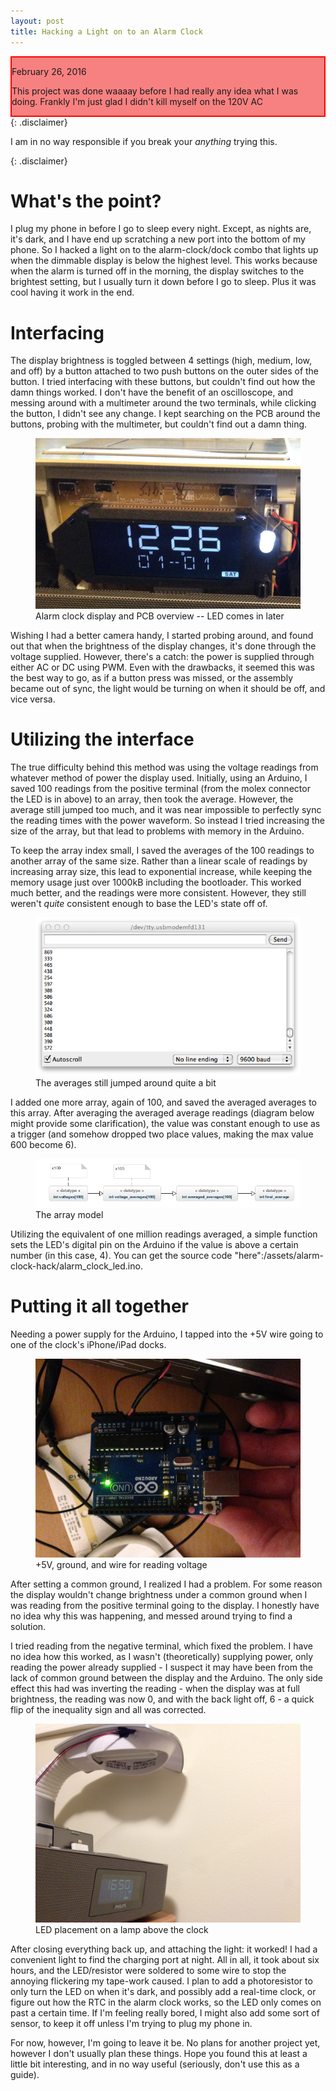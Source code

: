 ```yaml
---
layout: post
title: Hacking a Light on to an Alarm Clock
---
```

<div style="background:#F78181; border: 2px solid red;">
    <p>February 26, 2016</p>
    <p>This project was done waaaay before I had really any idea what I was doing. Frankly I'm just glad I didn't kill myself on the 120V AC</p>
</div>
{: .disclaimer}

<div>
    <p>I am in no way responsible if you break your <em>anything</em> trying this.</p>
</div>
{: .disclaimer}
<p></p>

What's the point?
=================

I plug my phone in before I go to sleep every night. Except, as nights are, it's dark, and I have end up scratching a new port into the bottom of my phone. So I hacked a light on to the alarm-clock/dock combo that lights up when the dimmable display is below the highest level. This works because when the alarm is turned off in the morning, the display switches to the brightest setting, but I usually turn it down before I go to sleep. Plus it was cool having it work in the end.

Interfacing
===========

The display brightness is toggled between 4 settings (high, medium, low, and off) by a button attached to two push buttons on the outer sides of the button. I tried interfacing with these buttons, but couldn't find out how the damn things worked. I don't have the benefit of an oscilloscope, and messing around with a multimeter around the two terminals, while clicking the button, I didn't see any change. I kept searching on the PCB around the buttons, probing with the multimeter, but couldn't find out a damn thing.

<figure>
    <img src="/assets/alarm-clock-hack/display-pcb.jpg">
    <figcaption>Alarm clock display and PCB overview -- LED comes in later</figcaption>
</figure>

Wishing I had a better camera handy, I started probing around, and found out that when the brightness of the display changes, it's done through the voltage supplied. However, there's a catch: the power is supplied through either AC or DC using PWM. Even with the drawbacks, it seemed this was the best way to go, as if a button press was missed, or the assembly became out of sync, the light would be turning on when it should be off, and vice versa.

Utilizing the interface
=======================

The true difficulty behind this method was using the voltage readings from whatever method of power the display used. Initially, using an Arduino, I saved 100 readings from the positive terminal (from the molex connector the LED is in above) to an array, then took the average. However, the average still jumped too much, and it was near impossible to perfectly sync the reading times with the power waveform. So instead I tried increasing the size of the array, but that lead to problems with memory in the Arduino.

To keep the array index small, I saved the averages of the 100 readings to another array of the same size. Rather than a linear scale of readings by increasing array size, this lead to exponential increase, while keeping the memory usage just over 1000kB including the bootloader. This worked much better, and the readings were more consistent. However, they still weren't _quite_ consistent enough to base the LED's state off of.

<figure>
    <img src="/assets/alarm-clock-hack/variable-averages.png">
    <figcaption>The averages still jumped around quite a bit</figcaption>
</figure>

I added one more array, again of 100, and saved the averaged averages to this array. After averaging the averaged average readings (diagram below might provide some clarification), the value was constant enough to use as a trigger (and somehow dropped two place values, making the max value 600 become 6).

<figure>
    <img src="/assets/alarm-clock-hack/array-model.jpg">
    <figcaption>The array model</figcaption>
</figure>

Utilizing the equivalent of one million readings averaged, a simple function sets the LED's digital pin on the Arduino if the value is above a certain number (in this case, 4). You can get the source code "here":/assets/alarm-clock-hack/alarm_clock_led.ino.

Putting it all together
=======================

Needing a power supply for the Arduino, I tapped into the +5V wire going to one of the clock's iPhone/iPad docks.

<figure>
    <img src="/assets/alarm-clock-hack/wiring-overview.jpg">
    <figcaption>+5V, ground, and wire for reading voltage</figcaption>
</figure>

After setting a common ground, I realized I had a problem. For some reason the display wouldn't change brightness under a common ground when I was reading from the positive terminal going to the display. I honestly have no idea why this was happening, and messed around trying to find a solution.

I tried reading from the negative terminal, which fixed the problem. I have no idea how this worked, as I wasn't (theoretically) supplying power, only reading the power already supplied - I suspect it may have been from the lack of common ground between the display and the Arduino. The only side effect this had was inverting the reading - when the display was at full brightness, the reading was now 0, and with the back light off, 6 - a quick flip of the inequality sign and all was corrected.

<figure>
    <img src="/assets/alarm-clock-hack/led-placement.jpg">
    <figcaption>LED placement on a lamp above the clock</figcaption>
</figure>

After closing everything back up, and attaching the light: it worked! I had a convenient light to find the charging port at night. All in all, it took about six hours, and the LED/resistor were soldered to some wire to stop the annoying flickering my tape-work caused. I plan to add a photoresistor to only turn the LED on when it's dark, and possibly add a real-time clock, or figure out how the RTC in the alarm clock works, so the LED only comes on past a certain time. If I'm feeling really bored, I might also add some sort of sensor, to keep it off unless I'm trying to plug my phone in.

For now, however, I'm going to leave it be. No plans for another project yet, however I don't usually plan these things. Hope you found this at least a little bit interesting, and in no way useful (seriously, don't use this as a guide).
